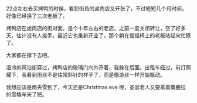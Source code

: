 22点左右去买烤鸭的时候，看到街角的卤肉店又开张了，不过短短几个月时间，好像已经换了三次老板了。

烤鸭店在卤肉店的街对面，是个十年左右的老店，之前一度关闭转让，空了好多天，估计没有人接手。最近它也重新开业了，那个躺在摇摇椅上的老板站起来忙碌了。

大家都在撑下去吧。

湿冷的风沿街穿过，烤鸭店的玻璃门向外开着，我躲在后面。出租车经过，前灯照耀下，我看到雨丝不是往常斜针的样子了，而是像游丝一样开始飘动。

我想应该是雨夹雪到了，今天还是Christmas eve 呢，圣诞老人又要乘着麋鹿拉的雪橇车来了把。
